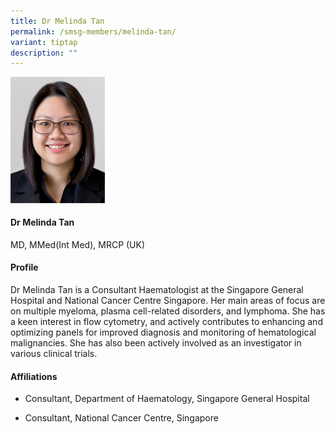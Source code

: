 ```yaml
---
title: Dr Melinda Tan
permalink: /smsg-members/melinda-tan/
variant: tiptap
description: ""
---
```

<p></p>
<div class="isomer-image-wrapper">
<img style="width: 30%;" height="auto" width="100%" alt="" src="/images/Singapore Myeloma Study Group/Member Photos/MTG___Dr_Melinda_Tan.png">
</div>
<h4><strong>Dr Melinda Tan</strong></h4>
<p>MD, MMed(Int Med), MRCP (UK)</p>
<h4><strong>Profile</strong></h4>
<p>Dr Melinda Tan is a Consultant Haematologist at the Singapore General
Hospital and National Cancer Centre Singapore. Her main areas of focus
are on multiple myeloma, plasma cell-related disorders, and lymphoma. She
has a keen interest in flow cytometry, and actively contributes to enhancing
and optimizing panels for improved diagnosis and monitoring of hematological
malignancies. She has also been actively involved as an investigator in
various clinical trials.&nbsp;</p>
<h4><strong>Affiliations</strong></h4>
<ul data-tight="true" class="tight">
<li>
<p>Consultant, Department of Haematology, Singapore General Hospital</p>
</li>
<li>
<p>Consultant, National Cancer Centre, Singapore</p>
</li>
</ul>
<p></p>